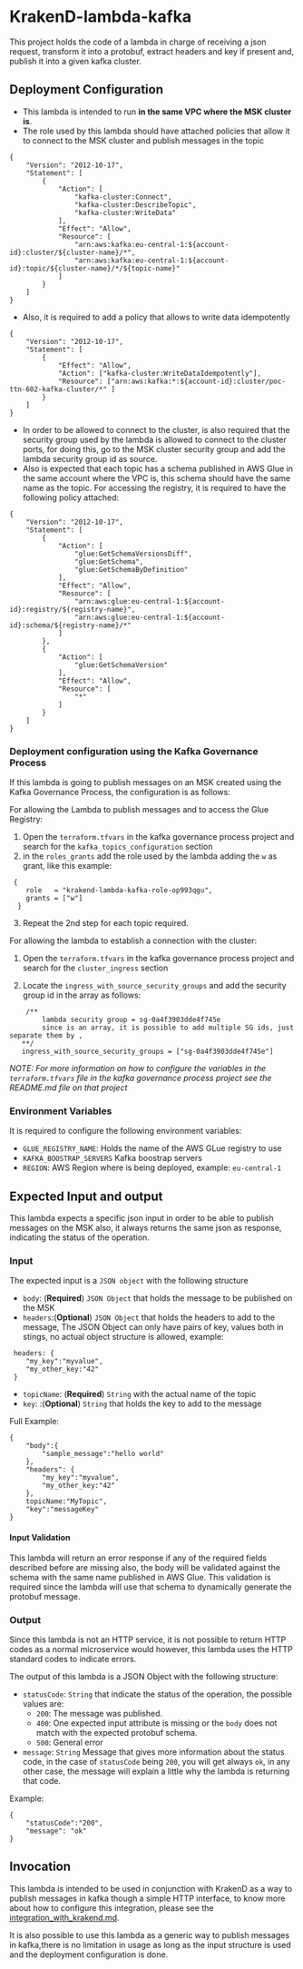 # KrakenD-lambda-kafka

This project holds the code of a lambda in charge of receiving a json request,
transform it into a protobuf, extract headers and key if present and, publish it into a given kafka cluster.


## Deployment Configuration

* This lambda is intended to run **in the same VPC where the MSK cluster is**.
* The role used by this lambda should have attached policies that allow it to connect to the MSK cluster and publish messages in the topic
```
{
    "Version": "2012-10-17",
    "Statement": [
        {
            "Action": [
                "kafka-cluster:Connect",
                "kafka-cluster:DescribeTopic",
                "kafka-cluster:WriteData"
            ],
            "Effect": "Allow",
            "Resource": [
                "arn:aws:kafka:eu-central-1:${account-id}:cluster/${cluster-name}/*",
                "arn:aws:kafka:eu-central-1:${account-id}:topic/${cluster-name}/*/${topic-name}"
            ]
        }
    ]
}
```
* Also, it is required to add a policy that allows to write data idempotently
```
{
    "Version": "2012-10-17",
    "Statement": [
        {
            "Effect": "Allow",
            "Action": ["kafka-cluster:WriteDataIdempotently"],
            "Resource": ["arn:aws:kafka:*:${account-id}:cluster/poc-ttn-602-kafka-cluster/*" ]
        }
    ]
}
```
* In order to be allowed to connect to the cluster, is also required that the security group used by the lambda is allowed to
connect to the cluster ports, for doing this, go to the MSK cluster security group and add the lambda security group id as source.
* Also is expected that each topic has a schema published in AWS Glue in the same account where the VPC is,
this schema should have the same name as the topic. For accessing the registry, it is required to have the following policy attached:

```
{
    "Version": "2012-10-17",
    "Statement": [
        {
            "Action": [
                "glue:GetSchemaVersionsDiff",
                "glue:GetSchema",
                "glue:GetSchemaByDefinition"
            ],
            "Effect": "Allow",
            "Resource": [
                "arn:aws:glue:eu-central-1:${account-id}:registry/${registry-name}",
                "arn:aws:glue:eu-central-1:${account-id}:schema/${registry-name}/*"
            ]
        },
        {
            "Action": [
                "glue:GetSchemaVersion"
            ],
            "Effect": "Allow",
            "Resource": [
                "*"
            ]
        }
    ]
}
```
### Deployment configuration using the Kafka Governance Process

If this lambda is going to publish messages on an MSK created using the Kafka Governance Process, the configuration is as follows:

For allowing the Lambda to publish messages and to access the Glue Registry:

1. Open the `terraform.tfvars` in the kafka governance process project and search for the `kafka_topics_configuration` section
2.  in the `roles_grants` add the role used by the lambda adding the `w` as grant, like this example:
```
 {
    role   = "krakend-lambda-kafka-role-op993qgu",
    grants = ["w"]
  }
```
3. Repeat the 2nd step for each topic required.

For allowing the lambda to establish a connection with the cluster:

1. Open the `terraform.tfvars` in the kafka governance process project and search for the `cluster_ingress` section
    
2. Locate the `ingress_with_source_security_groups` and add the security group id in the array as follows:
```
    /**
        lambda security group = sg-0a4f3903dde4f745e
        since is an array, it is possible to add multiple SG ids, just separate them by ,
   **/
   ingress_with_source_security_groups = ["sg-0a4f3903dde4f745e"]
```

*NOTE: For more information on how to configure the variables in the `terraform.tfvars` file in the kafka governance process project
see the README.md file on that project*

### Environment Variables
It is required to configure the following environment variables:

* `GLUE_REGISTRY_NAME`: Holds the name of the AWS GLue registry to use
* `KAFKA_BOOSTRAP_SERVERS` Kafka boostrap servers
* `REGION`: AWS Region where is being deployed, example: `eu-central-1`

## Expected Input and output

This lambda expects a specific json input in order to be able to publish messages on the MSK also, it always returns the same
json as response, indicating the status of the operation.

### Input
The expected input is a `JSON object` with the following structure

* `body`: (**Required**) `JSON Object` that holds the message to be published on the MSK
* `headers`:(**Optional**) `JSON Object` that holds the headers to add to the message, The JSON Object
can only have pairs of key, values both in stings, no actual object structure is allowed, example:
```
 headers: {
    "my_key":"myvalue",
    "my_other_key:"42" 
 }
```
* `topicName`: (**Required**) `String` with the actual name of the topic
* `key`: :(**Optional**) `String` that holds the key to add to the message

Full Example:

```
{
    "body":{
        "sample_message":"hello world"
    },
    "headers": {
        "my_key":"myvalue",
        "my_other_key:"42" 
    },
    topicName:"MyTopic",
    "key":"messageKey"
}
```

#### Input Validation

This lambda will return an error response if any of the required fields described before are missing also,
the body will be validated against the schema with the same name published in AWS Glue. This validation is required since
the lambda will use that schema to dynamically generate the protobuf message.

### Output
Since this lambda is not an HTTP service, it is not possible to return HTTP codes as a normal
microservice would however, this lambda uses the HTTP standard codes to indicate errors.

The output of this lambda is a JSON Object with the following structure:

* `statusCode`: `String` that indicate the status of the operation, the possible values are:
  * `200`: The message was published.
  * `400`: One expected input attribute is missing or the `body` does not match with the expected protobuf schema.
  * `500`: General error
* `message`: `String` Message that gives more information about the status code, in the case of `statusCode` being `200`,
you will get always `ok`, in any other case, the message will explain a little why the lambda is returning that code. 

Example:

```
{
    "statusCode":"200",
    "message": "ok"
}
```


## Invocation

This lambda is intended to be used in conjunction with KrakenD as a way to
publish messages in kafka though a simple HTTP interface, to know more about how to
configure this integration, please see the [integration_with_krakend.md](integration_with_krakend.md).

It is also possible to use this lambda as a generic way to publish messages in kafka,there is no limitation in
usage as long as the input structure is used and the deployment configuration is done.